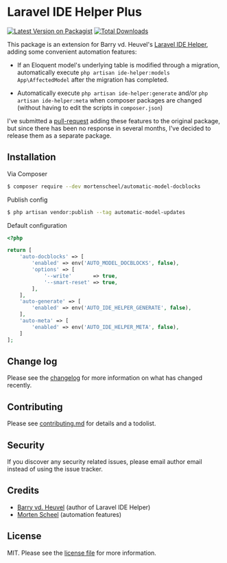 # Laravel IDE Helper Plus

[![Latest Version on Packagist][ico-version]][link-packagist]
[![Total Downloads][ico-downloads]][link-downloads]

This package is an extension for Barry vd. Heuvel's [Laravel IDE Helper](https://github.com/barryvdh/laravel-ide-helper), adding some convenient automation features:
* If an Eloquent model's underlying table is modified through a migration, automatically execute `php artisan ide-helper:models App\AffectedModel` after the migration has completed.

* Automatically execute `php artisan ide-helper:generate` and/or `php artisan ide-helper:meta` when composer packages are changed (without having to edit the scripts in `composer.json`)

I've submitted a  [pull-request](https://github.com/barryvdh/laravel-ide-helper/pull/797) adding these features to the original package, but since there has been no response in several months, I've decided to release them as a separate package.



## Installation

Via Composer

``` bash
$ composer require --dev mortenscheel/automatic-model-docblocks
```

Publish config

``` bash
$ php artisan vendor:publish --tag automatic-model-updates
```

Default configuration
``` php
<?php

return [
    'auto-docblocks' => [
        'enabled' => env('AUTO_MODEL_DOCBLOCKS', false),
        'options' => [
            '--write'       => true,
            '--smart-reset' => true,
        ],
    ],
    'auto-generate' => [
        'enabled' => env('AUTO_IDE_HELPER_GENERATE', false),
    ],
    'auto-meta' => [
        'enabled' => env('AUTO_IDE_HELPER_META', false),
    ]
];
```

## Change log

Please see the [changelog](changelog.md) for more information on what has changed recently.

## Contributing

Please see [contributing.md](contributing.md) for details and a todolist.

## Security

If you discover any security related issues, please email author email instead of using the issue tracker.

## Credits

- [Barry vd. Heuvel](https://github.com/barryvdh) (author of Laravel IDE Helper)
- [Morten Scheel][link-author] (automation features)

## License

MIT. Please see the [license file](license.md) for more information.

[ico-version]: https://img.shields.io/packagist/v/mortenscheel/laravel-ide-helper-plus.svg?style=flat-square
[ico-downloads]: https://img.shields.io/packagist/dt/mortenscheel/laravel-ide-helper-plus.svg?style=flat-square

[link-packagist]: https://packagist.org/packages/mortenscheel/laravel-ide-helper-plus
[link-downloads]: https://packagist.org/packages/mortenscheel/laravel-ide-helper-plus
[link-author]: https://github.com/mortenscheel
